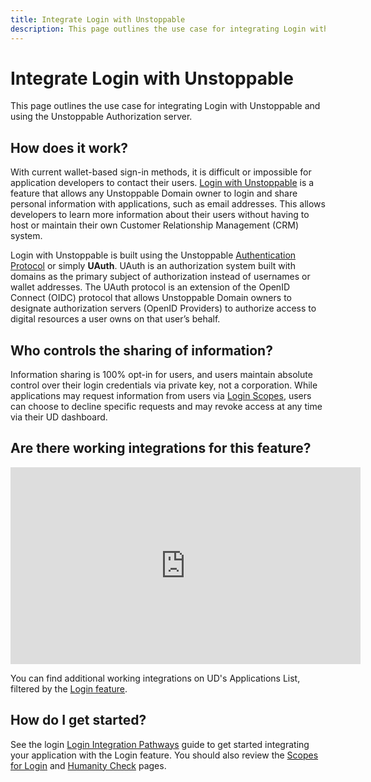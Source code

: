 ```yaml
---
title: Integrate Login with Unstoppable
description: This page outlines the use case for integrating Login with Unstoppable and using the Unstoppable Authorization server.
---
```


# Integrate Login with Unstoppable

This page outlines the use case for integrating Login with Unstoppable and using the Unstoppable Authorization server.

## How does it work?

With current wallet-based sign-in methods, it is difficult or impossible for application developers to contact their users. [Login with Unstoppable](../login-with-unstoppable/index.md) is a feature that allows any Unstoppable Domain owner to login and share personal information with applications, such as email addresses. This allows developers to learn more information about their users without having to host or maintain their own Customer Relationship Management (CRM) system.

Login with Unstoppable is built using the Unstoppable [Authentication Protocol](../login-with-unstoppable/login-protocols/authentication-protocol.md) or simply **UAuth**. UAuth is an authorization system built with domains as the primary subject of authorization instead of usernames or wallet addresses. The UAuth protocol is an extension of the OpenID Connect (OIDC) protocol that allows Unstoppable Domain owners to designate authorization servers (OpenID Providers) to authorize access to digital resources a user owns on that user’s behalf.

## Who controls the sharing of information?

Information sharing is 100% opt-in for users, and users maintain absolute control over their login credentials via private key, not a corporation. While applications may request information from users via [Login Scopes](../login-with-unstoppable/get-started-login/scopes-for-login.md), users can choose to decline specific requests and may revoke access at any time via their UD dashboard.

## Are there working integrations for this feature?

<iframe width="560" height="315" src="https://www.youtube.com/embed/j119MCi2NRY" title="YouTube video player" frameborder="0" allow="accelerometer; autoplay; clipboard-write; encrypted-media; gyroscope; picture-in-picture" allowfullscreen></iframe>

You can find additional working integrations on UD's Applications List, filtered by the [Login feature](https://unstoppabledomains.com/apps?filters=26).

## How do I get started?

See the login [Login Integration Pathways](../login-with-unstoppable/login-integration-guides/integration-pathways.md) guide to get started integrating your application with the Login feature. You should also review the [Scopes for Login](../login-with-unstoppable/get-started-login/scopes-for-login.md) and [Humanity Check](../login-with-unstoppable/humanity-check/humanity-check-for-login.md) pages.
